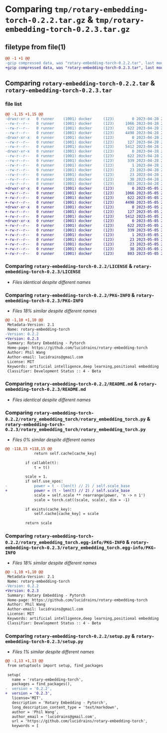 # Comparing `tmp/rotary-embedding-torch-0.2.2.tar.gz` & `tmp/rotary-embedding-torch-0.2.3.tar.gz`

## filetype from file(1)

```diff
@@ -1 +1 @@
-gzip compressed data, was "rotary-embedding-torch-0.2.2.tar", last modified: Fri Apr 28 21:11:05 2023, max compression
+gzip compressed data, was "rotary-embedding-torch-0.2.3.tar", last modified: Fri May  5 21:54:49 2023, max compression
```

## Comparing `rotary-embedding-torch-0.2.2.tar` & `rotary-embedding-torch-0.2.3.tar`

### file list

```diff
@@ -1,15 +1,15 @@
-drwxr-xr-x   0 runner    (1001) docker     (123)        0 2023-04-28 21:11:05.331723 rotary-embedding-torch-0.2.2/
--rw-r--r--   0 runner    (1001) docker     (123)     1066 2023-04-28 21:10:52.000000 rotary-embedding-torch-0.2.2/LICENSE
--rw-r--r--   0 runner    (1001) docker     (123)      622 2023-04-28 21:11:05.331723 rotary-embedding-torch-0.2.2/PKG-INFO
--rw-r--r--   0 runner    (1001) docker     (123)     4498 2023-04-28 21:10:52.000000 rotary-embedding-torch-0.2.2/README.md
-drwxr-xr-x   0 runner    (1001) docker     (123)        0 2023-04-28 21:11:05.331723 rotary-embedding-torch-0.2.2/rotary_embedding_torch/
--rw-r--r--   0 runner    (1001) docker     (123)      127 2023-04-28 21:10:52.000000 rotary-embedding-torch-0.2.2/rotary_embedding_torch/__init__.py
--rw-r--r--   0 runner    (1001) docker     (123)     5412 2023-04-28 21:10:52.000000 rotary-embedding-torch-0.2.2/rotary_embedding_torch/rotary_embedding_torch.py
-drwxr-xr-x   0 runner    (1001) docker     (123)        0 2023-04-28 21:11:05.331723 rotary-embedding-torch-0.2.2/rotary_embedding_torch.egg-info/
--rw-r--r--   0 runner    (1001) docker     (123)      622 2023-04-28 21:11:05.000000 rotary-embedding-torch-0.2.2/rotary_embedding_torch.egg-info/PKG-INFO
--rw-r--r--   0 runner    (1001) docker     (123)      339 2023-04-28 21:11:05.000000 rotary-embedding-torch-0.2.2/rotary_embedding_torch.egg-info/SOURCES.txt
--rw-r--r--   0 runner    (1001) docker     (123)        1 2023-04-28 21:11:05.000000 rotary-embedding-torch-0.2.2/rotary_embedding_torch.egg-info/dependency_links.txt
--rw-r--r--   0 runner    (1001) docker     (123)       23 2023-04-28 21:11:05.000000 rotary-embedding-torch-0.2.2/rotary_embedding_torch.egg-info/requires.txt
--rw-r--r--   0 runner    (1001) docker     (123)       23 2023-04-28 21:11:05.000000 rotary-embedding-torch-0.2.2/rotary_embedding_torch.egg-info/top_level.txt
--rw-r--r--   0 runner    (1001) docker     (123)       38 2023-04-28 21:11:05.331723 rotary-embedding-torch-0.2.2/setup.cfg
--rw-r--r--   0 runner    (1001) docker     (123)      803 2023-04-28 21:10:52.000000 rotary-embedding-torch-0.2.2/setup.py
+drwxr-xr-x   0 runner    (1001) docker     (123)        0 2023-05-05 21:54:49.509802 rotary-embedding-torch-0.2.3/
+-rw-r--r--   0 runner    (1001) docker     (123)     1066 2023-05-05 21:54:35.000000 rotary-embedding-torch-0.2.3/LICENSE
+-rw-r--r--   0 runner    (1001) docker     (123)      622 2023-05-05 21:54:49.509802 rotary-embedding-torch-0.2.3/PKG-INFO
+-rw-r--r--   0 runner    (1001) docker     (123)     4498 2023-05-05 21:54:35.000000 rotary-embedding-torch-0.2.3/README.md
+drwxr-xr-x   0 runner    (1001) docker     (123)        0 2023-05-05 21:54:49.509802 rotary-embedding-torch-0.2.3/rotary_embedding_torch/
+-rw-r--r--   0 runner    (1001) docker     (123)      127 2023-05-05 21:54:35.000000 rotary-embedding-torch-0.2.3/rotary_embedding_torch/__init__.py
+-rw-r--r--   0 runner    (1001) docker     (123)     5412 2023-05-05 21:54:35.000000 rotary-embedding-torch-0.2.3/rotary_embedding_torch/rotary_embedding_torch.py
+drwxr-xr-x   0 runner    (1001) docker     (123)        0 2023-05-05 21:54:49.509802 rotary-embedding-torch-0.2.3/rotary_embedding_torch.egg-info/
+-rw-r--r--   0 runner    (1001) docker     (123)      622 2023-05-05 21:54:49.000000 rotary-embedding-torch-0.2.3/rotary_embedding_torch.egg-info/PKG-INFO
+-rw-r--r--   0 runner    (1001) docker     (123)      339 2023-05-05 21:54:49.000000 rotary-embedding-torch-0.2.3/rotary_embedding_torch.egg-info/SOURCES.txt
+-rw-r--r--   0 runner    (1001) docker     (123)        1 2023-05-05 21:54:49.000000 rotary-embedding-torch-0.2.3/rotary_embedding_torch.egg-info/dependency_links.txt
+-rw-r--r--   0 runner    (1001) docker     (123)       23 2023-05-05 21:54:49.000000 rotary-embedding-torch-0.2.3/rotary_embedding_torch.egg-info/requires.txt
+-rw-r--r--   0 runner    (1001) docker     (123)       23 2023-05-05 21:54:49.000000 rotary-embedding-torch-0.2.3/rotary_embedding_torch.egg-info/top_level.txt
+-rw-r--r--   0 runner    (1001) docker     (123)       38 2023-05-05 21:54:49.509802 rotary-embedding-torch-0.2.3/setup.cfg
+-rw-r--r--   0 runner    (1001) docker     (123)      803 2023-05-05 21:54:35.000000 rotary-embedding-torch-0.2.3/setup.py
```

### Comparing `rotary-embedding-torch-0.2.2/LICENSE` & `rotary-embedding-torch-0.2.3/LICENSE`

 * *Files identical despite different names*

### Comparing `rotary-embedding-torch-0.2.2/PKG-INFO` & `rotary-embedding-torch-0.2.3/PKG-INFO`

 * *Files 18% similar despite different names*

```diff
@@ -1,10 +1,10 @@
 Metadata-Version: 2.1
 Name: rotary-embedding-torch
-Version: 0.2.2
+Version: 0.2.3
 Summary: Rotary Embedding - Pytorch
 Home-page: https://github.com/lucidrains/rotary-embedding-torch
 Author: Phil Wang
 Author-email: lucidrains@gmail.com
 License: MIT
 Keywords: artificial intelligence,deep learning,positional embedding
 Classifier: Development Status :: 4 - Beta
```

### Comparing `rotary-embedding-torch-0.2.2/README.md` & `rotary-embedding-torch-0.2.3/README.md`

 * *Files identical despite different names*

### Comparing `rotary-embedding-torch-0.2.2/rotary_embedding_torch/rotary_embedding_torch.py` & `rotary-embedding-torch-0.2.3/rotary_embedding_torch/rotary_embedding_torch.py`

 * *Files 0% similar despite different names*

```diff
@@ -118,15 +118,15 @@
             return self.cache[cache_key]
 
         if callable(t):
             t = t()
 
         scale = 1.
         if self.use_xpos:
-            power = t - (len(t) // 2) / self.scale_base
+            power = (t - len(t) // 2) / self.scale_base
             scale = self.scale ** rearrange(power, 'n -> n 1')
             scale = torch.cat((scale, scale), dim = -1)
 
         if exists(cache_key):
             self.cache[cache_key] = scale
 
         return scale
```

### Comparing `rotary-embedding-torch-0.2.2/rotary_embedding_torch.egg-info/PKG-INFO` & `rotary-embedding-torch-0.2.3/rotary_embedding_torch.egg-info/PKG-INFO`

 * *Files 18% similar despite different names*

```diff
@@ -1,10 +1,10 @@
 Metadata-Version: 2.1
 Name: rotary-embedding-torch
-Version: 0.2.2
+Version: 0.2.3
 Summary: Rotary Embedding - Pytorch
 Home-page: https://github.com/lucidrains/rotary-embedding-torch
 Author: Phil Wang
 Author-email: lucidrains@gmail.com
 License: MIT
 Keywords: artificial intelligence,deep learning,positional embedding
 Classifier: Development Status :: 4 - Beta
```

### Comparing `rotary-embedding-torch-0.2.2/setup.py` & `rotary-embedding-torch-0.2.3/setup.py`

 * *Files 1% similar despite different names*

```diff
@@ -1,13 +1,13 @@
 from setuptools import setup, find_packages
 
 setup(
   name = 'rotary-embedding-torch',
   packages = find_packages(),
-  version = '0.2.2',
+  version = '0.2.3',
   license='MIT',
   description = 'Rotary Embedding - Pytorch',
   long_description_content_type = 'text/markdown',
   author = 'Phil Wang',
   author_email = 'lucidrains@gmail.com',
   url = 'https://github.com/lucidrains/rotary-embedding-torch',
   keywords = [
```


